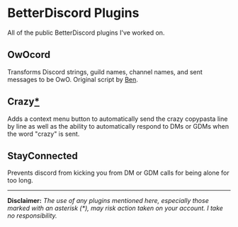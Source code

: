 # BetterDiscord Plugins
All of the public BetterDiscord plugins I've worked on.

## OwOcord
Transforms Discord strings, guild names, channel names, and sent messages to be OwO. Original script by [Ben](https://gist.github.com/Benricheson101/6a16ff2c1f1c208ac1e17e3f9571e66d#file-discord-owo-js).

## Crazy[*](#disclaimer)
Adds a context menu button to automatically send the crazy copypasta line by line as well as the ability to automatically respond to DMs or GDMs when the word "crazy" is sent.

## StayConnected
Prevents discord from kicking you from DM or GDM calls for being alone for too long.

---
<a name="disclaimer"></a>**Disclaimer:** *The use of any plugins mentioned here, especially those marked with an asterisk (\*), may risk action taken on your account. I take no responsibility.*
